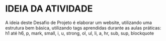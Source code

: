 # IDEIA DA ATIVIDADE
A ideia deste Desafio de Projeto é elaborar um website, utilizando uma estrutura bem básica, utilizando tags aprendidas durante as aulas práticas:
h1 até h6, p, mark, small, i, u, strong, ol, ul, li, a, hr, sub, sup, blockquote
